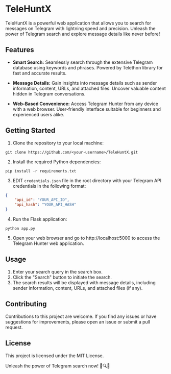 # TeleHuntX

TeleHuntX is a powerful web application that allows you to search for messages on Telegram with lightning speed and precision. Unleash the power of Telegram search and explore message details like never before!

## Features

- **Smart Search:** Seamlessly search through the extensive Telegram database using keywords and phrases. Powered by Telethon library for fast and accurate results.

- **Message Details:** Gain insights into message details such as sender information, content, URLs, and attached files. Uncover valuable content hidden in Telegram conversations.

- **Web-Based Convenience:** Access Telegram Hunter from any device with a web browser. User-friendly interface suitable for beginners and experienced users alike.

## Getting Started

1. Clone the repository to your local machine:

```
git clone https://github.com/<your-username>/TeleHuntX.git
```

2. Install the required Python dependencies:

```
pip install -r requirements.txt
```

3. EDIT  `credentials.json` file in the root directory with your Telegram API credentials in the following format:

```json
{
    "api_id": "YOUR_API_ID",
    "api_hash": "YOUR_API_HASH"
}
```

4. Run the Flask application:

```
python app.py
```

5. Open your web browser and go to http://localhost:5000 to access the Telegram Hunter web application.

## Usage

1. Enter your search query in the search box.
2. Click the "Search" button to initiate the search.
3. The search results will be displayed with message details, including sender information, content, URLs, and attached files (if any).

## Contributing

Contributions to this project are welcome. If you find any issues or have suggestions for improvements, please open an issue or submit a pull request.

## License

This project is licensed under the MIT License.

Unleash the power of Telegram search now! 🚀🔍🌟
